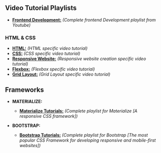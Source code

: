 ## Video Tutorial Playlists
 - **[Frontend Development:](https://www.youtube.com/playlist?list=PLillGF-RfqbZTASqIqdvm1R5mLrQq79CU)** *(Complete frontend Development playlist from Youtube)*

### HTML & CSS
- **[HTML:](https://www.youtube.com/watch?v=UB1O30fR-EE&list=PLillGF-RfqbZTASqIqdvm1R5mLrQq79CU&index=1)** *(HTML specific video tutorial)*
- **[CSS:](https://www.youtube.com/watch?v=yfoY53QXEnI&list=PLillGF-RfqbZTASqIqdvm1R5mLrQq79CU&index=2)** *(CSS specific video tutorial)*
- **[Responsive Website:](https://www.youtube.com/watch?v=Wm6CUkswsNw&list=PLillGF-RfqbZTASqIqdvm1R5mLrQq79CU&index=3)** *(Responsive website creation specific video tutorial)*
- **[Flexbox:](https://www.youtube.com/watch?v=JJSoEo8JSnc&list=PLillGF-RfqbZTASqIqdvm1R5mLrQq79CU&index=4)** *(Flexbox specific video tutorial)*
- **[Grid Layout:](https://www.youtube.com/watch?v=jV8B24rSN5o&list=PLillGF-RfqbZTASqIqdvm1R5mLrQq79CU&index=5)** *(Grid Layout specific video tutorial)*

## Frameworks

- **MATERIALIZE:**
  - **[Materialize Tutorials:](https://www.youtube.com/playlist?list=PL4cUxeGkcC9gGrbtvASEZSlFEYBnPkmff)** *(Complete playlist for Materialize [A responsive CSS framework])*

- **BOOTSTRAP:**
  - **[Bootstrap Tutorials:](https://www.youtube.com/playlist?list=PLUoqTnNH-2XyNhhLuYrrmrmV46jVw6RHF)** *(Complete playlist for Bootstrap [The most popular CSS Framework for developing responsive and mobile-first websites])*
